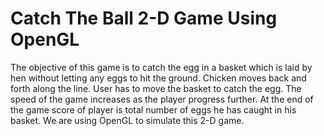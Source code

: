 # Catch The Ball 2-D Game Using OpenGL 

The objective of this game is to catch the egg in a basket which is laid by hen without
letting any eggs to hit the ground. Chicken moves back and forth along the line. User
has to move the basket to catch the egg. The speed of the game increases as the player
progress further.
At the end of the game score of player is total number of eggs he has caught in his
basket. We are using OpenGL to simulate this 2-D game.
